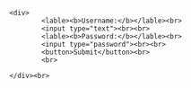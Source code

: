 <html>
<head>
    <title>Document</title>
<link rel="stylesheet" href="style.css" type="text/css">

</head>
<body >
    
        <div>
                <lable><b>Username:</b></lable><br>
                <input type="text"><br><br>
                <lable><b>Password:</b></lable><br>
                <input type="password"><br><br>
                <button>Submit</button><br>
                <br>
    
        </div><br>
          
    
</body>
</html>
